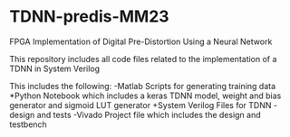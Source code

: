 # TDNN-predis-MM23
FPGA Implementation of Digital Pre-Distortion Using a Neural Network

This repository includes all code files related to the implementation of a TDNN in System Verilog

This includes the following:
-Matlab Scripts for generating training data
*Python Notebook which includes a keras TDNN model, weight and bias generator and sigmoid LUT generator
+System Verilog Files for TDNN - design and tests
-Vivado Project file which includes the design and testbench
